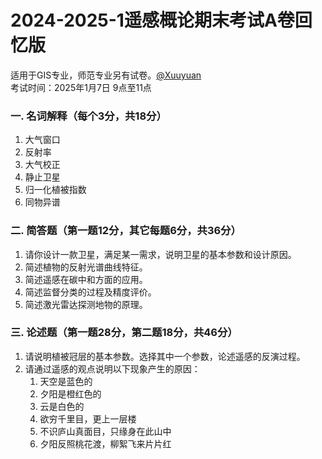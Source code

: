# 2024-2025-1遥感概论期末考试A卷回忆版
适用于GIS专业，师范专业另有试卷。[@Xuuyuan](https://github.com/Xuuyuan)  
考试时间：2025年1月7日 9点至11点

### 一. 名词解释（每个3分，共18分）
1. 大气窗口
2. 反射率
3. 大气校正
4. 静止卫星
5. 归一化植被指数
6. 同物异谱

### 二. 简答题（第一题12分，其它每题6分，共36分）
1. 请你设计一款卫星，满足某一需求，说明卫星的基本参数和设计原因。
2. 简述植物的反射光谱曲线特征。
3. 简述遥感在碳中和方面的应用。
4. 简述监督分类的过程及精度评价。
5. 简述激光雷达探测地物的原理。

### 三. 论述题（第一题28分，第二题18分，共46分）
1. 请说明植被冠层的基本参数。选择其中一个参数，论述遥感的反演过程。
2. 请通过遥感的观点说明以下现象产生的原因：
    1. 天空是蓝色的
    2. 夕阳是橙红色的
    3. 云是白色的
    4. 欲穷千里目，更上一层楼
    5. 不识庐山真面目，只缘身在此山中
    6. 夕阳反照桃花渡，柳絮飞来片片红